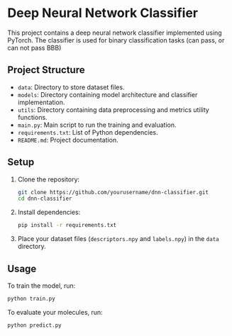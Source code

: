 # Deep Neural Network Classifier

This project contains a deep neural network classifier implemented using PyTorch. The classifier is used for binary classification tasks (can pass, or can not pass BBB)

## Project Structure

- `data`: Directory to store dataset files.
- `models`: Directory containing model architecture and classifier implementation.
- `utils`: Directory containing data preprocessing and metrics utility functions.
- `main.py`: Main script to run the training and evaluation.
- `requirements.txt`: List of Python dependencies.
- `README.md`: Project documentation.

## Setup

1. Clone the repository:
    ```bash
    git clone https://github.com/yourusername/dnn-classifier.git
    cd dnn-classifier
    ```

2. Install dependencies:
    ```bash
    pip install -r requirements.txt
    ```

3. Place your dataset files (`descriptors.npy` and `labels.npy`) in the `data` directory.

## Usage

To train the model, run:

```bash
python train.py
```

To evaluate your molecules, run:

```
python predict.py
```

